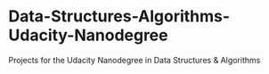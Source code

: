 # Data-Structures-Algorithms-Udacity-Nanodegree
Projects for the Udacity Nanodegree in Data Structures &amp; Algorithms
